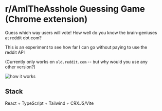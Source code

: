 # r/AmITheAsshole Guessing Game (Chrome extension)

Guess which way users will vote! How well do you know the brain-geniuses at reddit dot com?

This is an experiment to see how far I can go without paying to use the reddit API

(Currently only works on `old.reddit.com` -- but why would you use any other version?)

![how it works](https://github.com/craigostrin/reddit-aita-guessing-game/assets/40326682/13e3bf3f-0d20-4597-9705-45ae4837d565)

## Stack

React + TypeScript + Tailwind + CRXJS/Vite
